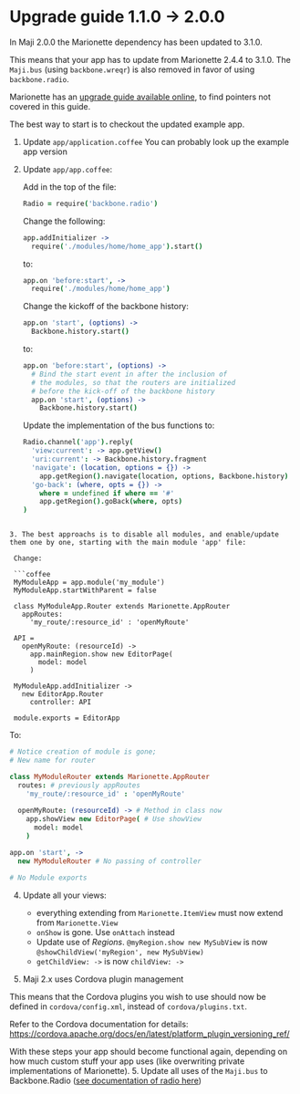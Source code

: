 # Upgrade guide 1.1.0 -> 2.0.0

In Maji 2.0.0 the Marionette dependency has been updated to 3.1.0.

This means that your app has to update from Marionette 2.4.4 to 3.1.0.
The `Maji.bus` (using `backbone.wreqr`) is also removed in favor of using `backbone.radio`.

Marionette has an [upgrade guide available online][marionette-upgrade], to find pointers not covered in this guide.

The best way to start is to checkout the updated example app.

1. Update `app/application.coffee` You can probably look up the example app version

2. Update `app/app.coffee`:

   Add in the top of the file:
   
   ```coffee
   Radio = require('backbone.radio')
   ```

   Change the following:
   
   ```coffee
   app.addInitializer ->
     require('./modules/home/home_app').start()
   ```
   
   to:
   
   ```coffee
   app.on 'before:start', ->
     require('./modules/home/home_app')
   ```
   
   Change the kickoff of the backbone history:
   
   ```coffee
   app.on 'start', (options) ->
     Backbone.history.start()
   ```
   
   to:
   
   ```coffee
   app.on 'before:start', (options) ->
     # Bind the start event in after the inclusion of
     # the modules, so that the routers are initialized
     # before the kick-off of the backbone history
     app.on 'start', (options) ->
       Backbone.history.start()
   ```
   
   Update the implementation of the bus functions to:
   
   ```coffee
   Radio.channel('app').reply(
     'view:current': -> app.getView()
     'uri:current': -> Backbone.history.fragment
     'navigate': (location, options = {}) ->
       app.getRegion().navigate(location, options, Backbone.history)
     'go-back': (where, opts = {}) ->
       where = undefined if where == '#'
       app.getRegion().goBack(where, opts)
   )
  ``` 
  
3. The best approachs is to disable all modules, and enable/update them one by one, starting with the main module 'app' file:

   Change: 
   
   ```coffee
   MyModuleApp = app.module('my_module')
   MyModuleApp.startWithParent = false

   class MyModuleApp.Router extends Marionette.AppRouter
     appRoutes:
       'my_route/:resource_id' : 'openMyRoute'
       
   API =
     openMyRoute: (resourceId) ->
       app.mainRegion.show new EditorPage(
         model: model
       )
   
   MyModuleApp.addInitializer ->
     new EditorApp.Router
       controller: API
       
   module.exports = EditorApp
   ```
   
   To:
   
   ```coffee
   # Notice creation of module is gone;
   # New name for router
   
   class MyModuleRouter extends Marionette.AppRouter
     routes: # previously appRoutes
       'my_route/:resource_id' : 'openMyRoute'
       
     openMyRoute: (resourceId) -> # Method in class now
       app.showView new EditorPage( # Use showView
         model: model
       )
   
   app.on 'start', ->
     new MyModuleRouter # No passing of controller
   
   # No Module exports    
   ```

4. Update all your views:

   * everything extending from `Marionette.ItemView` must now extend from `Marionette.View`
   * `onShow` is gone. Use `onAttach` instead
   * Update use of *Regions*. `@myRegion.show new MySubView` is now `@showChildView('myRegion', new MySubView)`
   * `getChildView: ->` is now `childView: ->`


5. Maji 2.x uses Cordova plugin management

This means that the Cordova plugins you wish to use should now be defined in `cordova/config.xml`, instead of `cordova/plugins.txt`.

Refer to the Cordova documentation for details: https://cordova.apache.org/docs/en/latest/platform_plugin_versioning_ref/



With these steps your app should become functional again, depending on how much custom stuff your app uses (like overwriting private implementations of Marionette).
5. Update all uses of the `Maji.bus` to Backbone.Radio ([see documentation of radio here][backbone-radio])

[marionette-upgrade]: http://marionettejs.com/docs/v3.1.0/upgrade.html
[backbone-radio]: https://github.com/marionettejs/backbone.radio